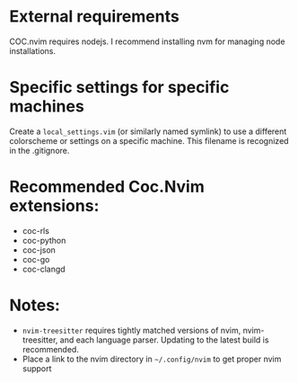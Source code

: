# External requirements
COC.nvim requires nodejs. I recommend installing nvm for managing node installations.

# Specific settings for specific machines
Create a `local_settings.vim` (or similarly named symlink) to use a different colorscheme or settings on a specific machine. This filename is recognized in the .gitignore.

# Recommended Coc.Nvim extensions:
- coc-rls
- coc-python
- coc-json
- coc-go
- coc-clangd

# Notes:
- `nvim-treesitter` requires tightly matched versions of nvim, nvim-treesitter, and each language parser. Updating to the latest build is recommended.
- Place a link to the nvim directory in `~/.config/nvim` to get proper nvim support
